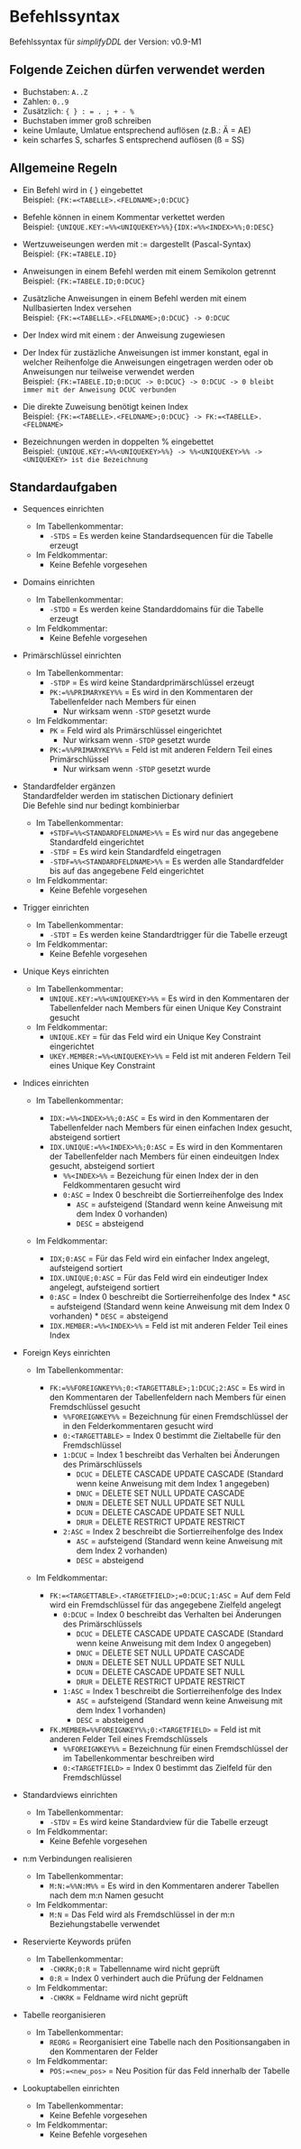 Befehlssyntax
=============

Befehlssyntax für *simplifyDDL* der Version: v0.9-M1


Folgende Zeichen dürfen verwendet werden
----------------------------------------

- Buchstaben: `A..Z`
- Zahlen: `0..9`
- Zusätzlich: `{ } : = . ; + - %` 
- Buchstaben immer groß schreiben
- keine Umlaute, Umlatue entsprechend auflösen (z.B.: Ä = AE) 
- kein scharfes S, scharfes S entsprechend auflösen (ß = SS)


Allgemeine Regeln
-----------------

- Ein Befehl wird in { } eingebettet      
Beispiel: `{FK:=<TABELLE>.<FELDNAME>;0:DCUC}`

- Befehle können in einem Kommentar verkettet werden      
Beispiel: `{UNIQUE.KEY:=%%<UNIQUEKEY>%%}{IDX:=%%<INDEX>%%;0:DESC}` 

- Wertzuweiseungen werden mit := dargestellt (Pascal-Syntax)       
Beispiel: `{FK:=TABELE.ID}`

- Anweisungen in einem Befehl werden mit einem Semikolon getrennt       
Beispiel: `{FK:=TABELE.ID;0:DCUC}`

- Zusätzliche Anweisungen in einem Befehl werden mit einem Nullbasierten Index 
versehen       
Beispiel: `{FK:=<TABELLE>.<FELDNAME>;0:DCUC} -> 0:DCUC`

- Der Index wird mit einem : der Anweisung zugewiesen      

- Der Index für zustäzliche Anweisungen ist immer konstant, egal in welcher 
Reihenfolge die Anweisungen eingetragen werden oder ob Anweisungen nur teilweise
verwendet werden       
Beispiel: `{FK:=TABELE.ID;0:DCUC -> 0:DCUC} -> 0:DCUC -> 0 bleibt immer mit der Anweisung DCUC verbunden`  

- Die direkte Zuweisung benötigt keinen Index       
Beispiel: `{FK:=<TABELLE>.<FELDNAME>;0:DCUC} -> FK:=<TABELLE>.<FELDNAME>`

- Bezeichnungen werden in doppelten % eingebettet      
Beispiel: `{UNIQUE.KEY:=%%<UNIQUEKEY>%%} -> %%<UNIQUEKEY>%% -> <UNIQUEKEY> ist die Bezeichnung` 



Standardaufgaben
----------------

* Sequences einrichten
  * Im Tabellenkommentar:
      * `-STDS` = Es werden keine Standardsequencen für die Tabelle erzeugt     
  * Im Feldkommentar:
      * Keine Befehle vorgesehen     

* Domains einrichten      
  * Im Tabellenkommentar:
      * `-STDD` = Es werden keine Standarddomains für die Tabelle erzeugt     
  * Im Feldkommentar:
      * Keine Befehle vorgesehen     

* Primärschlüssel einrichten
  * Im Tabellenkommentar:
      * `-STDP` = Es wird keine Standardprimärschlüssel erzeugt                 
      * `PK:=%%PRIMARYKEY%%` = Es wird in den Kommentaren der Tabellenfelder nach Members für einen
          * Nur wirksam wenn `-STDP` gesetzt wurde
  * Im Feldkommentar:
      * `PK` = Feld wird als Primärschlüssel eingerichtet
          * Nur wirksam wenn `-STDP` gesetzt wurde
      * `PK:=%%PRIMARYKEY%%` = Feld ist mit anderen Feldern Teil eines Primärschlüssel        
          * Nur wirksam wenn `-STDP` gesetzt wurde
        
* Standardfelder ergänzen            
  Standardfelder werden im statischen Dictionary definiert        
  Die Befehle sind nur bedingt kombinierbar        
  * Im Tabellenkommentar: 
      * `+STDF=%%<STANDARDFELDNAME>%%` = Es wird nur das angegebene Standardfeld eingerichtet      
      * `-STDF` = Es wird kein Standardfeld eingetragen 
      * `-STDF=%%<STANDARDFELDNAME>%%` = Es werden alle Standardfelder bis auf das angegebene Feld eingerichtet  
  * Im Feldkommentar:
      * Keine Befehle vorgesehen

* Trigger einrichten         
  * Im Tabellenkommentar:
      * `-STDT` = Es werden keine Standardtrigger für die Tabelle erzeugt     
  * Im Feldkommentar:
      * Keine Befehle vorgesehen     

* Unique Keys einrichten     
  * Im Tabellenkommentar:
      * `UNIQUE.KEY:=%%<UNIQUEKEY>%%` = Es wird in den Kommentaren der Tabellenfelder nach Members für einen Unique Key Constraint gesucht 
  * Im Feldkommentar:
      * `UNIQUE.KEY` = für das Feld wird ein Unique Key Constraint eingerichtet
      * `UKEY.MEMBER:=%%<UNIQUEKEY>%%` = Feld ist mit anderen Feldern Teil eines Unique Key Constraint   

* Indices einrichten             
  * Im Tabellenkommentar:
      * `IDX:=%%<INDEX>%%;0:ASC` = Es wird in den Kommentaren der Tabellenfelder nach Members für einen einfachen Index gesucht, absteigend sortiert
      * `IDX.UNIQUE:=%%<INDEX>%%;0:ASC` = Es wird in den Kommentaren der Tabellenfelder nach Members für einen eindeuitgen Index gesucht, absteigend sortiert
          * `%%<INDEX>%%` = Bezeichung für einen Index der in den Feldkommentaren gesucht wird 
          * `0:ASC` = Index 0 beschreibt die Sortierreihenfolge des Index 
              * `ASC` = aufsteigend (Standard wenn keine Anweisung mit dem Index 0 vorhanden)
              * `DESC` = absteigend 
               
  * Im Feldkommentar:
      * `IDX;0:ASC` = Für das Feld wird ein einfacher Index angelegt, aufsteigend sortiert
      * `IDX.UNIQUE;0:ASC` = Für das Feld wird ein eindeutiger Index angelegt, aufsteigend sortiert    
      * `0:ASC` = Index 0 beschreibt die Sortierreihenfolge des Index 
              * `ASC` = aufsteigend (Standard wenn keine Anweisung mit dem Index 0 vorhanden)
              * `DESC` = absteigend 
      * `IDX.MEMBER:=%%<INDEX>%%` = Feld ist mit anderen Felder Teil eines Index    

* Foreign Keys einrichten             
  * Im Tabellenkommentar:
      * `FK:=%%FOREIGNKEY%%;0:<TARGETTABLE>;1:DCUC;2:ASC` = Es wird in den Kommentaren der Tabellenfeldern nach Members für einen Fremdschlüssel gesucht
          * `%%FOREIGNKEY%%` = Bezeichnung für einen Fremdschlüssel der in den Felderkommentaren gesucht wird
          * `0:<TARGETTABLE>` = Index 0 bestimmt die Zieltabelle für den Fremdschlüssel
          * `1:DCUC` = Index 1 beschreibt das Verhalten bei Änderungen des Primärschlüssels
              * `DCUC` = DELETE CASCADE UPDATE CASCADE (Standard wenn keine Anweisung mit dem Index 1 angegeben)
              * `DNUC` = DELETE SET NULL UPDATE CASCADE
              * `DNUN` = DELETE SET NULL UPDATE SET NULL
              * `DCUN` = DELETE CASCADE UPDATE SET NULL
              * `DRUR` = DELETE RESTRICT UPDATE RESTRICT
          * `2:ASC` = Index 2 beschreibt die Sortierreihenfolge des Index 
              * `ASC` = aufsteigend (Standard wenn keine Anweisung mit dem Index 2 vorhanden)
              * `DESC` = absteigend 
                                                                  
  * Im Feldkommentar:
      * `FK:=<TARGETTABLE>.<TARGETFIELD>;=0:DCUC;1:ASC` = Auf dem Feld wird ein Fremdschlüssel für das angegebene Zielfeld angelegt
          * `0:DCUC` = Index 0 beschreibt das Verhalten bei Änderungen des Primärschlüssels            
              * `DCUC` = DELETE CASCADE UPDATE CASCADE (Standard wenn keine Anweisung mit dem Index 0 angegeben)
              * `DNUC` = DELETE SET NULL UPDATE CASCADE
              * `DNUN` = DELETE SET NULL UPDATE SET NULL
              * `DCUN` = DELETE CASCADE UPDATE SET NULL
              * `DRUR` = DELETE RESTRICT UPDATE RESTRICT
          * `1:ASC` = Index 1 beschreibt die Sortierreihenfolge des Index 
              * `ASC` = aufsteigend (Standard wenn keine Anweisung mit dem Index 1 vorhanden)
              * `DESC` = absteigend
      * `FK.MEMBER=%%FOREIGNKEY%%;0:<TARGETFIELD>` = Feld ist mit anderen Felder Teil eines Fremdschlüssels
          * `%%FOREIGNKEY%%` = Bezeichnung für einen Fremdschlüssel der im Tabellenkommentar beschreiben wird
          * `0:<TARGETFIELD>` = Index 0 bestimmt das Zielfeld für den Fremdschlüssel 

* Standardviews einrichten             
  * Im Tabellenkommentar:
      * `-STDV` = Es wird keine Standardview für die Tabelle erzeugt
  * Im Feldkommentar:
      * Keine Befehle vorgesehen

* n:m Verbindungen realisieren             
  * Im Tabellenkommentar:
      * `M:N:=%%N:M%%` = Es wird in den Kommentaren anderer Tabellen nach dem m:n Namen gesucht   
  * Im Feldkommentar:
      * `M:N` = Das Feld wird als Fremdschlüssel in der m:n Beziehungstabelle verwendet    

* Reservierte Keywords prüfen             
  * Im Tabellenkommentar:
      * `-CHKRK;0:R` = Tabellenname wird nicht geprüft
      * `0:R` = Index 0 verhindert auch die Prüfung der Feldnamen        
  * Im Feldkommentar:
      * `-CHKRK` = Feldname wird nicht geprüft   

* Tabelle reorganisieren
  * Im Tabellenkommentar:
      * `REORG` = Reorganisiert eine Tabelle nach den Positionsangaben in den Kommentaren der Felder   
  * Im Feldkommentar: 
      * `POS:=<new_pos>` = Neu Position für das Feld innerhalb der Tabelle

* Lookuptabellen einrichten
  * Im Tabellenkommentar:
      * Keine Befehle vorgesehen   
  * Im Feldkommentar: 
      * Keine Befehle vorgesehen                    
